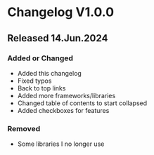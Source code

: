 # Changelog V1.0.0

## Released 14.Jun.2024

### Added or Changed
- Added this changelog
- Fixed typos
- Back to top links
- Added more frameworks/libraries
- Changed table of contents to start collapsed
- Added checkboxes for features

### Removed

- Some libraries I no longer use
